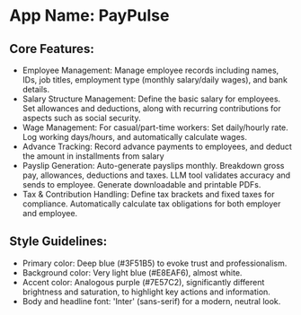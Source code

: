 # **App Name**: PayPulse

## Core Features:

- Employee Management: Manage employee records including names, IDs, job titles, employment type (monthly salary/daily wages), and bank details.
- Salary Structure Management: Define the basic salary for employees. Set allowances and deductions, along with recurring contributions for aspects such as social security.
- Wage Management: For casual/part-time workers: Set daily/hourly rate.  Log working days/hours, and automatically calculate wages.
- Advance Tracking: Record advance payments to employees, and deduct the amount in installments from salary
- Payslip Generation: Auto-generate payslips monthly. Breakdown gross pay, allowances, deductions and taxes. LLM tool validates accuracy and sends to employee. Generate downloadable and printable PDFs.
- Tax & Contribution Handling: Define tax brackets and fixed taxes for compliance. Automatically calculate tax obligations for both employer and employee.

## Style Guidelines:

- Primary color: Deep blue (#3F51B5) to evoke trust and professionalism.
- Background color: Very light blue (#E8EAF6), almost white.
- Accent color: Analogous purple (#7E57C2), significantly different brightness and saturation, to highlight key actions and information.
- Body and headline font: 'Inter' (sans-serif) for a modern, neutral look.